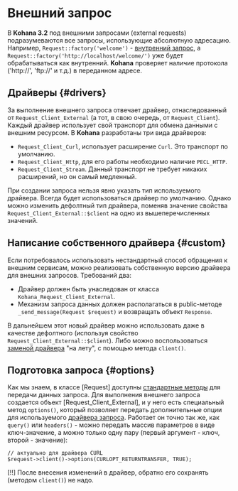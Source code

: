 # Внешний запрос

В **Kohana 3.2** под внешними запросами (external requests) подразумеваются все запросы, использующие абсолютную адресацию.
 Например, `Request::factory('welcome')` - [внутренний запрос](basic/request/internal), а `Request::factory('http://localhost/welcome/')`
 уже будет обрабатываться как внутренний. **Kohana** проверяет наличие протокола ('http://', 'ftp://' и т.д.) в переданном адресе.

## Драйверы {#drivers}

За выполнение внешнего запроса отвечает драйвер, отнаследованный от `Request_Client_External` (а тот, в свою очередь, от
 `Request_Client`). Каждый драйвер использует свой транспорт для обмена данными с внешним ресурсом. В **Kohana** разработаны
 три вида драйверов:

 * `Request_Client_Curl`, использует расширение `Curl`. Это транспорт по умолчанию.
 * `Request_Client_Http`, для его работы необходимо наличие `PECL_HTTP`.
 * `Request_Client_Stream`. Данный транспорт не требует никаких расширений, но он самый медленный.

При создании запроса нельзя явно указать тип используемого драйвера. Всегда будет использоваться драйвер по умолчанию. Однако
 можно изменить дефолтный тип драйвера, поменяв значение свойства `Request_Client_External::$client` на одно из вышеперечисленных
 значений.

## Написание собственного драйвера {#custom}

Если потребовалось использовать нестандартный способ обращения к внешним сервисам, можно реализовать собственную версию
 драйвера для внешних запросов. Требований два:

 * Драйвер должен быть унаследован от класса `Kohana_Request_Client_External`.
 * Механизм запроса данных должен располагаться в public-методе `_send_message(Request $request)` и возвращать объект `Response`.

В дальнейшем этот новый драйвер можно использовать даже в качестве дефолтного (используя свойство `Request_Client_External::$client`).
 Либо можно воспользоваться [заменой драйвера](basic/request#drivers) "на лету", с помощью метода `client()`.

## Подготовка запроса {#options}

Как мы знаем, в классе [Request] доступны [стандартные методы](basic/request#setparams) для передачи данных запроса.
 Для выполнения внешнего запроса создается объект [Request_Client_External], и у него есть специальный метод
 `options()`, который позволяет передать дополнительные опции для используемого [драйвера запроса](#drivers).
 Работает он точно так же, как `query()` или `headers()` - можно передать массив параметров в виде ключ-значение, а можно
 только одну пару (первый аргумент - ключ, второй - значение):

	// актуально для драйвера CURL
	$request->client()->options(CURLOPT_RETURNTRANSFER, TRUE);

[!!] После внесения изменений в драйвер, обратно его сохранять (методом `client()`) не надо.
